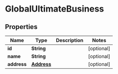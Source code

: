 

# GlobalUltimateBusiness


## Properties

Name | Type | Description | Notes
------------ | ------------- | ------------- | -------------
**id** | **String** |  |  [optional]
**name** | **String** |  |  [optional]
**address** | [**Address**](Address.md) |  |  [optional]



